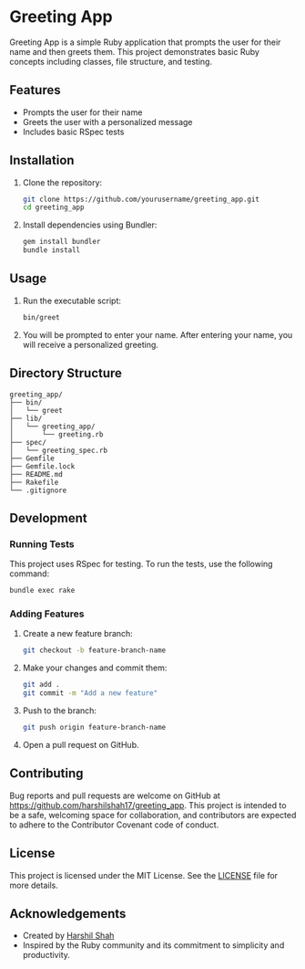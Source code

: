 
# Greeting App

Greeting App is a simple Ruby application that prompts the user for their name and then greets them. This project demonstrates basic Ruby concepts including classes, file structure, and testing.

## Features

- Prompts the user for their name
- Greets the user with a personalized message
- Includes basic RSpec tests

## Installation

1. Clone the repository:

   ```sh
   git clone https://github.com/yourusername/greeting_app.git
   cd greeting_app
   ```

2. Install dependencies using Bundler:

   ```sh
   gem install bundler
   bundle install
   ```

## Usage

1. Run the executable script:

   ```sh
   bin/greet
   ```

2. You will be prompted to enter your name. After entering your name, you will receive a personalized greeting.

## Directory Structure

```
greeting_app/
├── bin/
│   └── greet
├── lib/
│   └── greeting_app/
│       └── greeting.rb
├── spec/
│   └── greeting_spec.rb
├── Gemfile
├── Gemfile.lock
├── README.md
├── Rakefile
└── .gitignore
```

## Development

### Running Tests

This project uses RSpec for testing. To run the tests, use the following command:

```sh
bundle exec rake
```

### Adding Features

1. Create a new feature branch:

   ```sh
   git checkout -b feature-branch-name
   ```

2. Make your changes and commit them:

   ```sh
   git add .
   git commit -m "Add a new feature"
   ```

3. Push to the branch:

   ```sh
   git push origin feature-branch-name
   ```

4. Open a pull request on GitHub.

## Contributing

Bug reports and pull requests are welcome on GitHub at https://github.com/harshilshah17/greeting_app. This project is intended to be a safe, welcoming space for collaboration, and contributors are expected to adhere to the Contributor Covenant code of conduct.

## License

This project is licensed under the MIT License. See the [LICENSE](LICENSE) file for more details.

## Acknowledgements

- Created by [Harshil Shah](https://github.com/harshilshah17)
- Inspired by the Ruby community and its commitment to simplicity and productivity.